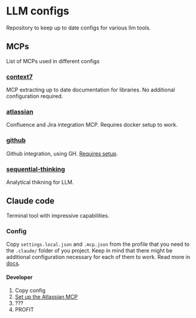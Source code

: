 # LLM configs
Repository to keep up to date configs for various llm tools.

## MCPs
List of MCPs used in different configs

### [context7](https://github.com/upstash/context7)
MCP extracting up to date documentation for libraries.
No additional configuration required.

### [atlassian](https://github.com/sooperset/mcp-atlassian)
Confluence and Jira integration MCP. Requires docker setup to work.

### [github](https://github.com/github/github-mcp-server)
Github integration, using GH. [Requires setup](https://github.com/github/github-mcp-server/tree/main/docs/installation-guides).

### [sequential-thinking](https://github.com/modelcontextprotocol/servers/tree/main/src/sequentialthinking)
Analytical thikning for LLM.

## Claude code
Terminal tool with impressive capabilities.

### Config
Copy `settings.local.json` and `.mcp.json` from the profile that you need to the `.claude/` folder of you project. Keep in mind that there might be additional configuration necessary for each of them to work.
Read more in [docs](https://docs.anthropic.com/en/docs/claude-code/settings).

#### Developer
1. Copy config
2. [Set up the Atlassian MCP](https://github.com/sooperset/mcp-atlassian?tab=readme-ov-file#-http-transport-configuration)
3. ???
4. PROFIT
